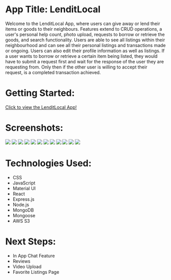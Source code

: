 # App Title: LenditLocal

Welcome to the LenditLocal App, where users can give away or lend their items or goods to their neighbours. Features extend to CRUD operations, a user's personal help count, photo upload, requests to borrow or retrieve the goods, and search functionality. Users are able to see all listings within their neighbourhood and can see all their personal listings and transactions made or ongoing. Users can also edit their profile information as well as listings. If a user wants to borrow or retrieve a certain item being listed, they would have to submit a request first and wait for the response of the user they are requesting from. Only then if the other user is willing to accept their request, is a completed transaction achieved.

# Getting Started:

[Click to view the LenditLocal App!](https://lenditlocal.onrender.com)

# Screenshots:

<img src="Frontend/public/app screenshots/Sign In Page.png">
<img src="Frontend/public/app screenshots/Register Page.png">
<img src="Frontend/public/app screenshots/Profile Overview.png">
<img src="Frontend/public/app screenshots/Profile Settings.png">
<img src="Frontend/public/app screenshots/Neighbourhood Listings.png">
<img src="Frontend/public/app screenshots/Create Listing.png">
<img src="Frontend/public/app screenshots/Edit Listing.png">
<img src="Frontend/public/app screenshots/Submit Request.png">
<img src="Frontend/public/app screenshots/Transactions Page.png">
<img src="Frontend/public/app screenshots/Accept Request.png">
<img src="Frontend/public/app screenshots/Complete Transaction.png">
<img src="Frontend/public/app screenshots/Help Count.png">

# Technologies Used:

- CSS
- JavaScript
- Material UI
- React
- Express.js
- Node.js
- MongoDB
- Mongoose
- AWS S3

# Next Steps:

- In App Chat Feature
- Reviews
- Video Upload
- Favorite Listings Page
